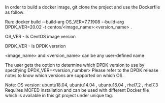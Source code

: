 In order to build a docker image, git clone the project and use the Dockerfile as follow:

Run:
docker build --build-arg OS_VER=7.7.1908 --build-arg  DPDK_VER=20.02 -t centos/<image_name>:<version_name> .

OS_VER - Is CentOS image version

DPDK_VER - Is DPDK versrion

<image_name> and <version_name> can be any user-defined name

The user gets the option to determine which DPDK version to use by specifying DPDK_VER=<version_number>
Please refer to the DPDK release notes to know which versions are supported on which OS.

Note: OS version: ubuntu18.04, ubuntu14.04 , ubuntu16.04 , rhel7.2 , rhel7.3
Requires MOFED installation and can be used with different Docker file which is available in this git project under unique tag.
